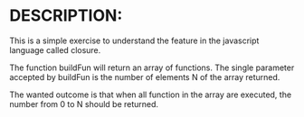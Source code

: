 # DESCRIPTION:

This is a simple exercise to understand the feature in the javascript language called closure.

The function buildFun will return an array of functions. The single parameter accepted by buildFun is the number of elements N of the array returned.

The wanted outcome is that when all function in the array are executed, the number from 0 to N should be returned.
